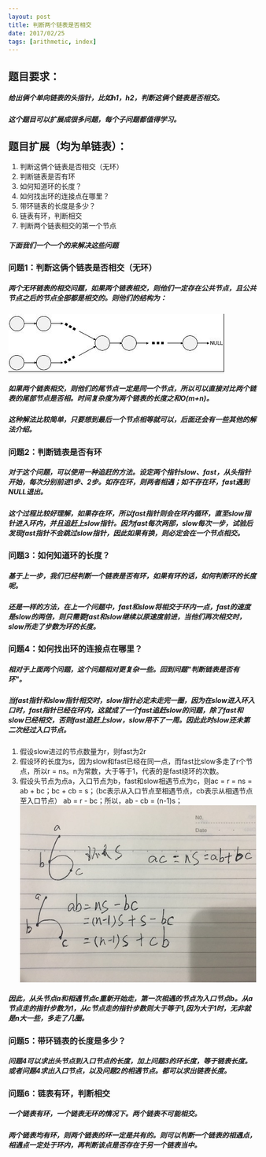 ```yaml
---
layout: post
title: 判断两个链表是否相交
date: 2017/02/25
tags: [arithmetic, index]
---
```


## 题目要求：
##### 给出俩个单向链表的头指针，比如h1，h2，判断这俩个链表是否相交。
##### 这个题目可以扩展成很多问题，每个子问题都值得学习。
<!--more-->
## 题目扩展（均为单链表）：
1. 判断这俩个链表是否相交（无环）
2. 判断链表是否有环
3. 如何知道环的长度？
4. 如何找出环的连接点在哪里？
5. 带环链表的长度是多少？
6. 链表有环，判断相交
7. 判断两个链表相交的第一个节点
##### 下面我们一个一个的来解决这些问题

### 问题1：判断这俩个链表是否相交（无环）
##### 两个无环链表的相交问题，如果两个链表相交，则他们一定存在公共节点，且公共节点之后的节点全部都是相交的。则他们的结构为：
![二元查找树](../../img/arithmetic/linked.jpg)
##### 如果两个链表相交，则他们的尾节点一定是同一个节点，所以可以直接对比两个链表的尾部节点是否相。时间复杂度为两个链表的长度之和O(m+n)。
##### 这种解法比较简单，只要想到最后一个节点相等就可以，后面还会有一些其他的解法介绍。

### 问题2：判断链表是否有环
##### 对于这个问题，可以使用一种追赶的方法。设定两个指针slow、fast，从头指针开始，每次分别前进1步、2步。如存在环，则两者相遇；如不存在环，fast遇到NULL退出。
##### 这个过程比较好理解，如果存在环，所以fast指针则会在环内循环，直至slow指针进入环内，并且追赶上slow指针。因为fast每次两部，slow每次一步，试验后发现fast指针不会跳过slow指针，因此如果有换，则必定会在一个节点相交。

### 问题3：如何知道环的长度？
##### 基于上一步，我们已经判断一个链表是否有环，如果有环的话，如何判断环的长度呢。
##### 还是一样的方法，在上一个问题中，fast和slow将相交于环内一点，fast的速度是slow的两倍，则只需要fast和slow继续以原速度前进，当他们再次相交时，slow所走了步数为环的长度。

### 问题4：如何找出环的连接点在哪里？
##### 相对于上面两个问题，这个问题相对更复杂一些。回到问题"判断链表是否有环"。
##### 当fast指针和slow指针相交时，slow指针必定未走完一圈，因为在slow进入环入口时，fast指针已经在环内，这就成了一个fast追赶slow的问题，除了fast和slow已经相交，否则fast追赶上slow，slow用不了一周。因此此时slow还未第二次经过入口节点。
1. 假设slow进过的节点数量为r，则fast为2r
2. 假设环的长度为s，因为slow和fast已经在同一点，而fast比slow多走了r个节点，所以r = ns。n为常数，大于等于1，代表的是fast绕环的次数。
3. 假设头节点为点a，入口节点为b，fast和slow相遇节点为c，则ac = r = ns = ab + bc；bc + cb = s；（bc表示从入口节点至相遇节点，cb表示从相遇节点至入口节点） ab = r - bc；所以，ab - cb = (n-1)s；
![单链表带环](../../img/arithmetic/linked2.jpg)
##### 因此，从头节点a和相遇节点c重新开始走，第一次相遇的节点为入口节点b。从a节点走的指针步数为1，从c节点走的指针步数则大于等于1,因为大于1时，无非就是n大一些，多走了几圈。

### 问题5：带环链表的长度是多少？
##### 问题4可以求出头节点到入口节点的长度，加上问题3的环长度，等于链表长度。或者问题4求出入口节点，以及问题2的相遇节点。都可以求出链表长度。

### 问题6：链表有环，判断相交
##### 一个链表有环，一个链表无环的情况下。两个链表不可能相交。
##### 两个链表均有环，则两个链表的环一定是共有的。则可以判断一个链表的相遇点，相遇点一定处于环内，再判断该点是否存在于另一个链表当中。